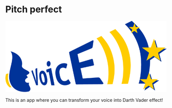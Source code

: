 # Pitch perfect

![Pictures](Pictures/voice.png)

This is an app where you can transform your voice into Darth Vader effect!
